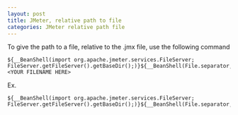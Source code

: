 ```yaml
---
layout: post
title: JMeter, relative path to file
categories: JMeter relative path file
---
```

To give the path to a file, relative to the .jmx file, use the following command
<!-- language: lang-none -->
    ${__BeanShell(import org.apache.jmeter.services.FileServer; FileServer.getFileServer().getBaseDir();)}${__BeanShell(File.separator,)}<YOUR FILENAME HERE>

Ex.
<!-- language: lang-none -->
    ${__BeanShell(import org.apache.jmeter.services.FileServer; FileServer.getFileServer().getBaseDir();)}${__BeanShell(File.separator,)}MyFile.txt
